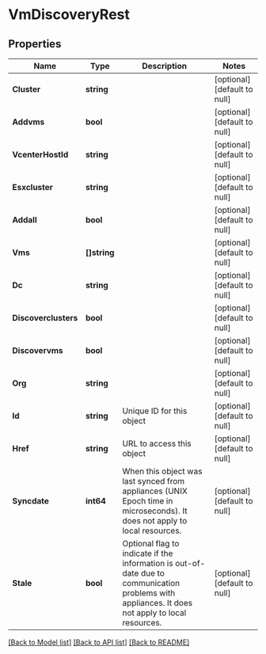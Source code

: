 # VmDiscoveryRest

## Properties
Name | Type | Description | Notes
------------ | ------------- | ------------- | -------------
**Cluster** | **string** |  | [optional] [default to null]
**Addvms** | **bool** |  | [optional] [default to null]
**VcenterHostId** | **string** |  | [optional] [default to null]
**Esxcluster** | **string** |  | [optional] [default to null]
**Addall** | **bool** |  | [optional] [default to null]
**Vms** | **[]string** |  | [optional] [default to null]
**Dc** | **string** |  | [optional] [default to null]
**Discoverclusters** | **bool** |  | [optional] [default to null]
**Discovervms** | **bool** |  | [optional] [default to null]
**Org** | **string** |  | [optional] [default to null]
**Id** | **string** | Unique ID for this object | [optional] [default to null]
**Href** | **string** | URL to access this object | [optional] [default to null]
**Syncdate** | **int64** | When this object was last synced from appliances (UNIX Epoch time in microseconds). It does not apply to local resources. | [optional] [default to null]
**Stale** | **bool** | Optional flag to indicate if the information is out-of-date due to communication problems with appliances. It does not apply to local resources. | [optional] [default to null]

[[Back to Model list]](../README.md#documentation-for-models) [[Back to API list]](../README.md#documentation-for-api-endpoints) [[Back to README]](../README.md)

